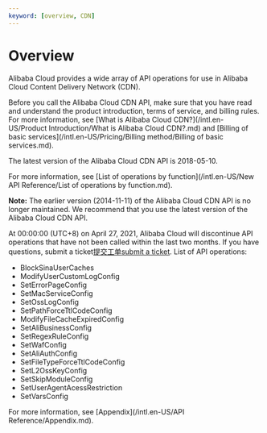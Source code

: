 ```yaml
---
keyword: [overview, CDN]
---
```


# Overview

Alibaba Cloud provides a wide array of API operations for use in Alibaba Cloud Content Delivery Network \(CDN\).

Before you call the Alibaba Cloud CDN API, make sure that you have read and understand the product introduction, terms of service, and billing rules. For more information, see [What is Alibaba Cloud CDN?](/intl.en-US/Product Introduction/What is Alibaba Cloud CDN?.md) and [Billing of basic services](/intl.en-US/Pricing/Billing method/Billing of basic services.md).

The latest version of the Alibaba Cloud CDN API is 2018-05-10.

For more information, see [List of operations by function](/intl.en-US/New API Reference/List of operations by function.md).

**Note:** The earlier version \(2014-11-11\) of the Alibaba Cloud CDN API is no longer maintained. We recommend that you use the latest version of the Alibaba Cloud CDN API.

At 00:00:00 \(UTC+8\) on April 27, 2021, Alibaba Cloud will discontinue API operations that have not been called within the last two months. If you have questions, submit a ticket[提交工单](https://selfservice.console.aliyun.com/ticket/createIndex)[submit a ticket](https://workorder-intl.console.aliyun.com/?spm=5176.2020520001.aliyun_topbar.18.dbd44bd3e4f845#/ticket/createIndex). List of API operations:

-   BlockSinaUserCaches
-   ModifyUserCustomLogConfig
-   SetErrorPageConfig
-   SetMacServiceConfig
-   SetOssLogConfig
-   SetPathForceTtlCodeConfig
-   ModifyFileCacheExpiredConfig
-   SetAliBusinessConfig
-   SetRegexRuleConfig
-   SetWafConfig
-   SetAliAuthConfig
-   SetFileTypeForceTtlCodeConfig
-   SetL2OssKeyConfig
-   SetSkipModuleConfig
-   SetUserAgentAcessRestriction
-   SetVarsConfig

For more information, see [Appendix](/intl.en-US/API Reference/Appendix.md).

